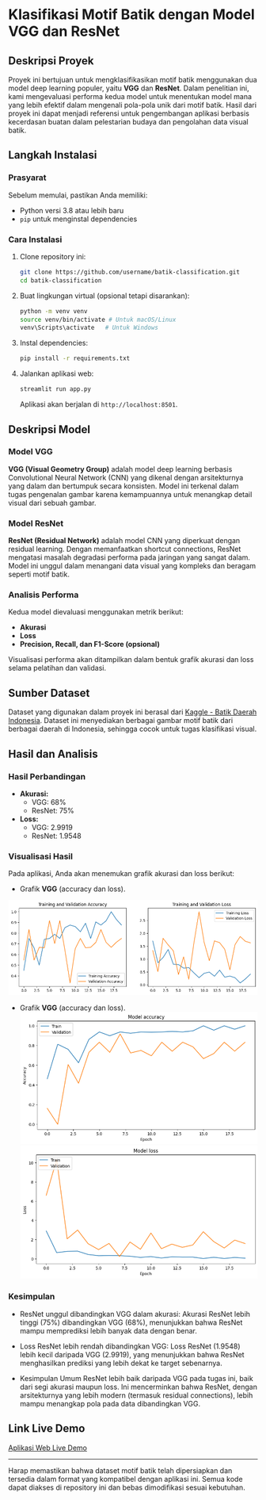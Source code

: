 # Klasifikasi Motif Batik dengan Model VGG dan ResNet

## Deskripsi Proyek

Proyek ini bertujuan untuk mengklasifikasikan motif batik menggunakan dua model deep learning populer, yaitu **VGG** dan **ResNet**. Dalam penelitian ini, kami mengevaluasi performa kedua model untuk menentukan model mana yang lebih efektif dalam mengenali pola-pola unik dari motif batik. Hasil dari proyek ini dapat menjadi referensi untuk pengembangan aplikasi berbasis kecerdasan buatan dalam pelestarian budaya dan pengolahan data visual batik.

## Langkah Instalasi

### Prasyarat
Sebelum memulai, pastikan Anda memiliki:
- Python versi 3.8 atau lebih baru
- `pip` untuk menginstal dependencies

### Cara Instalasi
1. Clone repository ini:
   ```bash
   git clone https://github.com/username/batik-classification.git
   cd batik-classification
   ```

2. Buat lingkungan virtual (opsional tetapi disarankan):
   ```bash
   python -m venv venv
   source venv/bin/activate # Untuk macOS/Linux
   venv\Scripts\activate   # Untuk Windows
   ```

3. Instal dependencies:
   ```bash
   pip install -r requirements.txt
   ```

4. Jalankan aplikasi web:
   ```bash
   streamlit run app.py
   ```
   Aplikasi akan berjalan di `http://localhost:8501`.

## Deskripsi Model

### Model VGG
**VGG (Visual Geometry Group)** adalah model deep learning berbasis Convolutional Neural Network (CNN) yang dikenal dengan arsitekturnya yang dalam dan bertumpuk secara konsisten. Model ini terkenal dalam tugas pengenalan gambar karena kemampuannya untuk menangkap detail visual dari sebuah gambar.

### Model ResNet
**ResNet (Residual Network)** adalah model CNN yang diperkuat dengan residual learning. Dengan memanfaatkan shortcut connections, ResNet mengatasi masalah degradasi performa pada jaringan yang sangat dalam. Model ini unggul dalam menangani data visual yang kompleks dan beragam seperti motif batik.

### Analisis Performa
Kedua model dievaluasi menggunakan metrik berikut:
- **Akurasi**
- **Loss**
- **Precision, Recall, dan F1-Score (opsional)**

Visualisasi performa akan ditampilkan dalam bentuk grafik akurasi dan loss selama pelatihan dan validasi.

## Sumber Dataset
Dataset yang digunakan dalam proyek ini berasal dari [Kaggle - Batik Daerah Indonesia](https://www.kaggle.com/datasets/robbybirham/batik-daerah-indonesia). Dataset ini menyediakan berbagai gambar motif batik dari berbagai daerah di Indonesia, sehingga cocok untuk tugas klasifikasi visual.

## Hasil dan Analisis

### Hasil Perbandingan
- **Akurasi:**
  - VGG: 68%
  - ResNet: 75%
- **Loss:**
  - VGG: 2.9919
  - ResNet: 1.9548

### Visualisasi Hasil
Pada aplikasi, Anda akan menemukan grafik akurasi dan loss berikut:
- Grafik  **VGG** (accuracy dan loss).

![Grafik Akurasi dan Loss VGG](image/VGG2.png)

- Grafik  **VGG** (accuracy dan loss).
![Grafik Akurasi ResNet](image/resnetacc.png)
![Grafik Loss ResNet](image/resnetloss.png)


### Kesimpulan
- ResNet unggul dibandingkan VGG dalam akurasi:
Akurasi ResNet lebih tinggi (75%) dibandingkan VGG (68%), menunjukkan bahwa ResNet mampu memprediksi lebih banyak data dengan benar.

- Loss ResNet lebih rendah dibandingkan VGG:
Loss ResNet (1.9548) lebih kecil daripada VGG (2.9919), yang menunjukkan bahwa ResNet menghasilkan prediksi yang lebih dekat ke target sebenarnya.

- Kesimpulan Umum
ResNet lebih baik daripada VGG pada tugas ini, baik dari segi akurasi maupun loss. Ini mencerminkan bahwa ResNet, dengan arsitekturnya yang lebih modern (termasuk residual connections), lebih mampu menangkap pola pada data dibandingkan VGG.
## Link Live Demo
[Aplikasi Web Live Demo](https://klasifikasi-motif-batik-indonesia.streamlit.app)

---

Harap memastikan bahwa dataset motif batik telah dipersiapkan dan tersedia dalam format yang kompatibel dengan aplikasi ini. Semua kode dapat diakses di repository ini dan bebas dimodifikasi sesuai kebutuhan.

